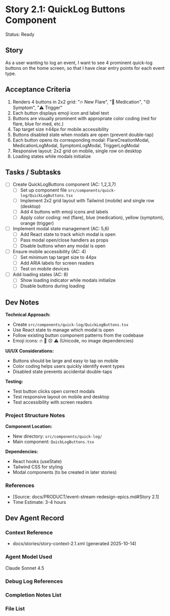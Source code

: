 # Story 2.1: QuickLog Buttons Component

Status: Ready

## Story

As a user wanting to log an event,
I want to see 4 prominent quick-log buttons on the home screen,
so that I have clear entry points for each event type.

## Acceptance Criteria

1. Renders 4 buttons in 2x2 grid: "🔥 New Flare", "💊 Medication", "😣 Symptom", "⚠️ Trigger"
2. Each button displays emoji icon and label text
3. Buttons are visually prominent with appropriate color coding (red for flare, blue for med, etc.)
4. Tap target size ≥44px for mobile accessibility
5. Buttons disabled state when modals are open (prevent double-tap)
6. Each button opens its corresponding modal: FlareCreationModal, MedicationLogModal, SymptomLogModal, TriggerLogModal
7. Responsive layout: 2x2 grid on mobile, single row on desktop
8. Loading states while modals initialize

## Tasks / Subtasks

- [ ] Create QuickLogButtons component (AC: 1,2,3,7)
  - [ ] Set up component file `src/components/quick-log/QuickLogButtons.tsx`
  - [ ] Implement 2x2 grid layout with Tailwind (mobile) and single row (desktop)
  - [ ] Add 4 buttons with emoji icons and labels
  - [ ] Apply color coding: red (flare), blue (medication), yellow (symptom), orange (trigger)

- [ ] Implement modal state management (AC: 5,6)
  - [ ] Add React state to track which modal is open
  - [ ] Pass modal open/close handlers as props
  - [ ] Disable buttons when any modal is open

- [ ] Ensure mobile accessibility (AC: 4)
  - [ ] Set minimum tap target size to 44px
  - [ ] Add ARIA labels for screen readers
  - [ ] Test on mobile devices

- [ ] Add loading states (AC: 8)
  - [ ] Show loading indicator while modals initialize
  - [ ] Disable buttons during loading

## Dev Notes

**Technical Approach:**
- Create `src/components/quick-log/QuickLogButtons.tsx`
- Use React state to manage which modal is open
- Follow existing button component patterns from the codebase
- Emoji icons: 🔥 💊 😣 ⚠️ (Unicode, no image dependencies)

**UI/UX Considerations:**
- Buttons should be large and easy to tap on mobile
- Color coding helps users quickly identify event types
- Disabled state prevents accidental double-taps

**Testing:**
- Test button clicks open correct modals
- Test responsive layout on mobile and desktop
- Test accessibility with screen readers

### Project Structure Notes

**Component Location:**
- New directory: `src/components/quick-log/`
- Main component: `QuickLogButtons.tsx`

**Dependencies:**
- React hooks (useState)
- Tailwind CSS for styling
- Modal components (to be created in later stories)

### References

- [Source: docs/PRODUCT/event-stream-redesign-epics.md#Story 2.1]
- Time Estimate: 3-4 hours

## Dev Agent Record

### Context Reference

- docs/stories/story-context-2.1.xml (generated 2025-10-14)

### Agent Model Used

Claude Sonnet 4.5

### Debug Log References

### Completion Notes List

### File List
